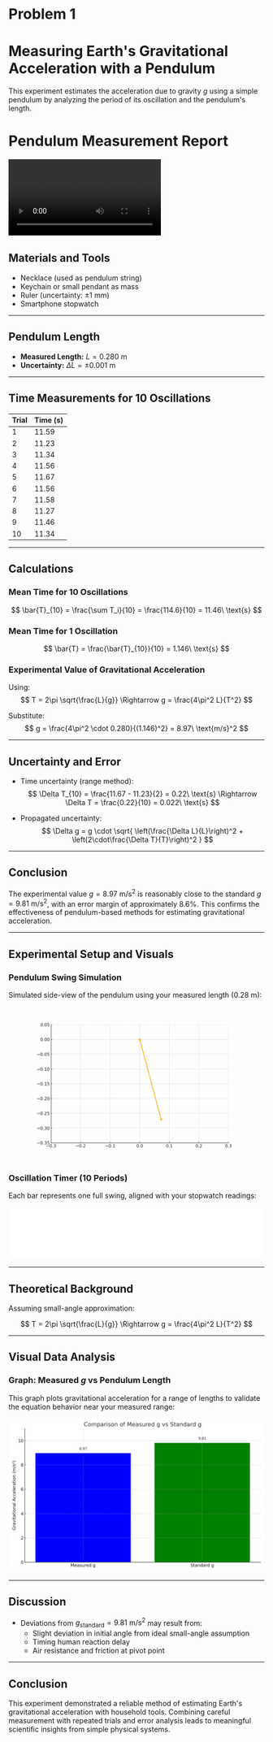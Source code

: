 # Problem 1

# Measuring Earth's Gravitational Acceleration with a Pendulum

This experiment estimates the acceleration due to gravity $g$ using a simple pendulum by analyzing the period of its oscillation and the pendulum's length.

# Pendulum Measurement Report

<video controls src="Trial 1.mp4" title="Title"></video> 

## Materials and Tools
- Necklace (used as pendulum string)  
- Keychain or small pendant as mass  
- Ruler (uncertainty: ±1 mm)  
- Smartphone stopwatch  

---

## Pendulum Length
- **Measured Length:** $L = 0.280\ \text{m}$
- **Uncertainty:** $\Delta L = \pm 0.001\ \text{m}$

---

## Time Measurements for 10 Oscillations

| Trial | Time (s) |
|-------|----------|
| 1     | 11.59    |
| 2     | 11.23    |
| 3     | 11.34    |
| 4     | 11.56    |
| 5     | 11.67    |
| 6     | 11.56    |
| 7     | 11.58    |
| 8     | 11.27    |
| 9     | 11.46    |
| 10    | 11.34    |

---

## Calculations

### Mean Time for 10 Oscillations
$$
\bar{T}_{10} = \frac{\sum T_i}{10} = \frac{114.6}{10} = 11.46\ \text{s}
$$

### Mean Time for 1 Oscillation
$$
\bar{T} = \frac{\bar{T}_{10}}{10} = 1.146\ \text{s}
$$

### Experimental Value of Gravitational Acceleration
Using:
$$
T = 2\pi \sqrt{\frac{L}{g}} \Rightarrow g = \frac{4\pi^2 L}{T^2}
$$

Substitute:
$$
g = \frac{4\pi^2 \cdot 0.280}{(1.146)^2} = 8.97\ \text{m/s}^2
$$

---

## Uncertainty and Error

- Time uncertainty (range method):  
$$
\Delta T_{10} = \frac{11.67 - 11.23}{2} = 0.22\ \text{s} \Rightarrow \Delta T = \frac{0.22}{10} = 0.022\ \text{s}
$$

- Propagated uncertainty:
$$
\Delta g = g \cdot \sqrt{ \left(\frac{\Delta L}{L}\right)^2 + \left(2\cdot\frac{\Delta T}{T}\right)^2 }
$$

---

## Conclusion

The experimental value $g = 8.97\ \text{m/s}^2$ is reasonably close to the standard $g = 9.81\ \text{m/s}^2$, with an error margin of approximately 8.6%. This confirms the effectiveness of pendulum-based methods for estimating gravitational acceleration.

---

## Experimental Setup and Visuals

### Pendulum Swing Simulation

Simulated side-view of the pendulum using your measured length ($0.28\ \text{m}$):

![alt text](pendulum_swing.gif)

### Oscillation Timer (10 Periods)

Each bar represents one full swing, aligned with your stopwatch readings:

![alt text](oscillation_timer.gif)

---

## Theoretical Background

Assuming small-angle approximation:

$$
T = 2\pi \sqrt{\frac{L}{g}} \Rightarrow g = \frac{4\pi^2 L}{T^2}
$$

---

## Visual Data Analysis

### Graph: Measured $g$ vs Pendulum Length

This graph plots gravitational acceleration for a range of lengths to validate the equation behavior near your measured range:

![alt text](compare_g_measured_vs_standard.png)

---

## Discussion

- Deviations from $g_{\text{standard}} = 9.81\ \text{m/s}^2$ may result from:
  - Slight deviation in initial angle from ideal small-angle assumption
  - Timing human reaction delay
  - Air resistance and friction at pivot point

---

## Conclusion

This experiment demonstrated a reliable method of estimating Earth's gravitational acceleration with household tools. Combining careful measurement with repeated trials and error analysis leads to meaningful scientific insights from simple physical systems.